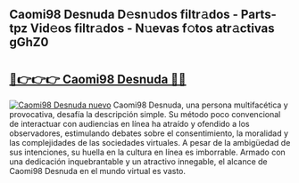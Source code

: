 ## Caomi98 Desnuda D𝚎sn𝚞dos filtr𝚊dos - Parts-tpz Vid𝚎os filtr𝚊dos - N𝚞evas f𝚘tos atr𝚊ctivas gGhZ0

# <h2><a href="http://mbdtrg.tromn.icu/?c=Caomi98+Desnuda">🔗👉👉👉 Caomi98 Desnuda 🔗🔗</a></h2>

[![Caomi98 Desnuda nuevo](https://i.imgur.com/pEAQMta.gif)](http://mbdtrg.tromn.icu/?c=Caomi98+Desnuda)
Caomi98 Desnuda, una persona multifacética y provocativa, desafía la descripción simple. Su método poco convencional de interactuar con audiencias en línea ha atraído y ofendido a los observadores, estimulando debates sobre el consentimiento, la moralidad y las complejidades de las sociedades virtuales. A pesar de la ambigüedad de sus intenciones, su huella en la cultura en línea es imborrable. Armado con una dedicación inquebrantable y un atractivo innegable, el alcance de Caomi98 Desnuda en el mundo virtual es vasto.
